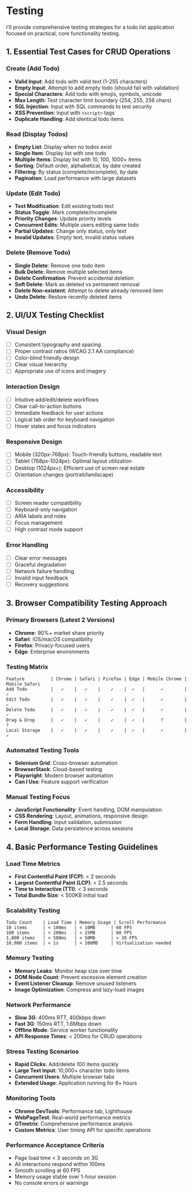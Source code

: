 # Testing

I'll provide comprehensive testing strategies for a todo list application focused on practical, core functionality testing.

## 1. Essential Test Cases for CRUD Operations

### Create (Add Todo)
- **Valid Input**: Add todo with valid text (1-255 characters)
- **Empty Input**: Attempt to add empty todo (should fail with validation)
- **Special Characters**: Add todo with emojis, symbols, unicode
- **Max Length**: Test character limit boundary (254, 255, 256 chars)
- **SQL Injection**: Input with SQL commands to test security
- **XSS Prevention**: Input with `<script>` tags
- **Duplicate Handling**: Add identical todo items

### Read (Display Todos)
- **Empty List**: Display when no todos exist
- **Single Item**: Display list with one todo
- **Multiple Items**: Display list with 10, 100, 1000+ items
- **Sorting**: Default order, alphabetical, by date created
- **Filtering**: By status (complete/incomplete), by date
- **Pagination**: Load performance with large datasets

### Update (Edit Todo)
- **Text Modification**: Edit existing todo text
- **Status Toggle**: Mark complete/incomplete
- **Priority Changes**: Update priority levels
- **Concurrent Edits**: Multiple users editing same todo
- **Partial Updates**: Change only status, only text
- **Invalid Updates**: Empty text, invalid status values

### Delete (Remove Todo)
- **Single Delete**: Remove one todo item
- **Bulk Delete**: Remove multiple selected items
- **Delete Confirmation**: Prevent accidental deletion
- **Soft Delete**: Mark as deleted vs permanent removal
- **Delete Non-existent**: Attempt to delete already removed item
- **Undo Delete**: Restore recently deleted items

## 2. UI/UX Testing Checklist

### Visual Design
- [ ] Consistent typography and spacing
- [ ] Proper contrast ratios (WCAG 2.1 AA compliance)
- [ ] Color-blind friendly design
- [ ] Clear visual hierarchy
- [ ] Appropriate use of icons and imagery

### Interaction Design
- [ ] Intuitive add/edit/delete workflows
- [ ] Clear call-to-action buttons
- [ ] Immediate feedback for user actions
- [ ] Logical tab order for keyboard navigation
- [ ] Hover states and focus indicators

### Responsive Design
- [ ] Mobile (320px-768px): Touch-friendly buttons, readable text
- [ ] Tablet (768px-1024px): Optimal layout utilization
- [ ] Desktop (1024px+): Efficient use of screen real estate
- [ ] Orientation changes (portrait/landscape)

### Accessibility
- [ ] Screen reader compatibility
- [ ] Keyboard-only navigation
- [ ] ARIA labels and roles
- [ ] Focus management
- [ ] High contrast mode support

### Error Handling
- [ ] Clear error messages
- [ ] Graceful degradation
- [ ] Network failure handling
- [ ] Invalid input feedback
- [ ] Recovery suggestions

## 3. Browser Compatibility Testing Approach

### Primary Browsers (Latest 2 Versions)
- **Chrome**: 90%+ market share priority
- **Safari**: iOS/macOS compatibility
- **Firefox**: Privacy-focused users
- **Edge**: Enterprise environments

### Testing Matrix
```
Feature          | Chrome | Safari | Firefox | Edge | Mobile Chrome | Mobile Safari
Add Todo         |   ✓    |   ✓    |    ✓    |  ✓   |      ✓        |      ✓
Edit Todo        |   ✓    |   ✓    |    ✓    |  ✓   |      ✓        |      ✓
Delete Todo      |   ✓    |   ✓    |    ✓    |  ✓   |      ✓        |      ✓
Drag & Drop      |   ✓    |   ✓    |    ✓    |  ✓   |      ?        |      ?
Local Storage    |   ✓    |   ✓    |    ✓    |  ✓   |      ✓        |      ✓
```

### Automated Testing Tools
- **Selenium Grid**: Cross-browser automation
- **BrowserStack**: Cloud-based testing
- **Playwright**: Modern browser automation
- **Can I Use**: Feature support verification

### Manual Testing Focus
- **JavaScript Functionality**: Event handling, DOM manipulation
- **CSS Rendering**: Layout, animations, responsive design
- **Form Handling**: Input validation, submission
- **Local Storage**: Data persistence across sessions

## 4. Basic Performance Testing Guidelines

### Load Time Metrics
- **First Contentful Paint (FCP)**: < 2 seconds
- **Largest Contentful Paint (LCP)**: < 2.5 seconds
- **Time to Interactive (TTI)**: < 3 seconds
- **Total Bundle Size**: < 500KB initial load

### Scalability Testing
```
Todo Count    | Load Time | Memory Usage | Scroll Performance
10 items      | < 100ms   | < 10MB      | 60 FPS
100 items     | < 200ms   | < 25MB      | 60 FPS
1,000 items   | < 500ms   | < 50MB      | > 30 FPS
10,000 items  | < 1s      | < 100MB     | Virtualization needed
```

### Memory Testing
- **Memory Leaks**: Monitor heap size over time
- **DOM Node Count**: Prevent excessive element creation
- **Event Listener Cleanup**: Remove unused listeners
- **Image Optimization**: Compress and lazy-load images

### Network Performance
- **Slow 3G**: 400ms RTT, 400kbps down
- **Fast 3G**: 150ms RTT, 1.6Mbps down
- **Offline Mode**: Service worker functionality
- **API Response Times**: < 200ms for CRUD operations

### Stress Testing Scenarios
- **Rapid Clicks**: Add/delete 100 items quickly
- **Large Text Input**: 10,000+ character todo items
- **Concurrent Users**: Multiple browser tabs
- **Extended Usage**: Application running for 8+ hours

### Monitoring Tools
- **Chrome DevTools**: Performance tab, Lighthouse
- **WebPageTest**: Real-world performance metrics
- **GTmetrix**: Comprehensive performance analysis
- **Custom Metrics**: User timing API for specific operations

### Performance Acceptance Criteria
- Page load time < 3 seconds on 3G
- All interactions respond within 100ms
- Smooth scrolling at 60 FPS
- Memory usage stable over 1-hour session
- No console errors or warnings